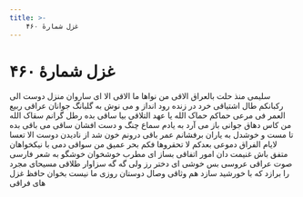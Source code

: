 ```yaml
---
title: >-
    غزل شمارهٔ ۴۶۰
---
```

# غزل شمارهٔ ۴۶۰

سلیمی منذ حلت بالعراق
الاقی من نواها ما الاقی
الا ای ساروان منزل دوست
الی رکبانکم طال اشتیاقی
خرد در زنده رود انداز و می نوش
به گلبانگ جوانان عراقی
ربیع العمر فی مرعی حماکم
حماک الله یا عهد التلاقی
بیا ساقی بده رطل گرانم
سقاک الله من کاس دهاق
جوانی باز می آرد به یادم
سماع چنگ و دست افشان ساقی
می باقی بده تا مست و خوشدل
به یاران برفشانم عمر باقی
درونم خون شد از نادیدن دوست
الا تعسا لایام الفراق
دموعی بعدکم لا تحقروها
فکم بحر عمیق من سواقی
دمی با نیکخواهان متفق باش
غنیمت دان امور اتفاقی
بساز ای مطرب خوشخوان خوشگو
به شعر فارسی صوت عراقی
عروسی بس خوشی ای دختر رز
ولی گه گه سزاوار طلاقی
مسیحای مجرد را برازد
که با خورشید سازد هم وثاقی
وصال دوستان روزی ما نیست
بخوان حافظ غزل های فراقی
